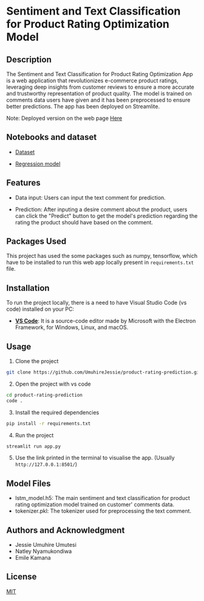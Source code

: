 # Sentiment and Text Classification for Product Rating Optimization Model



## Description

The Sentiment and Text Classification for Product Rating Optimization App is a web application that revolutionizes e-commerce product ratings, leveraging deep insights from customer reviews to ensure a more accurate and trustworthy representation of product quality. The model is trained on comments data users have given and it has been preprocessed to ensure better predictions. The app has been deployed on Streamlite.

Note: Deployed version on the web page [Here](https://product-rating-prediction.streamlit.app/)

## Notebooks and dataset

- [Dataset](https://www.kaggle.com/code/vsridhar7/customer-review-analysis-text-mining/input)

- [Regression model](https://colab.research.google.com/drive/1F6MXo_IgsNROXjzhAfiD5zamWsYUdLWK#scrollTo=0YkZ89K2pbqY)


## Features
- Data input: Users can input the text comment for prediction.

- Prediction: After inputing a desire comment about the product, users can click the "Predict" button to get the model's prediction regarding the rating the product should have based on the comment.

## Packages Used

This project has used the some packages such as numpy, tensorflow, which have to be installed to run this web app locally present in `requirements.txt` file. 

## Installation

To run the project locally, there is a need to have Visual Studio Code (vs code) installed on your PC:

- **[VS Code](https://code.visualstudio.com/download)**: It is a source-code editor made by Microsoft with the Electron Framework, for Windows, Linux, and macOS.

## Usage

1. Clone the project 

``` bash
git clone https://github.com/UmuhireJessie/product-rating-prediction.git

```

2. Open the project with vs code

``` bash
cd product-rating-prediction
code .
```

3. Install the required dependencies

``` bash
pip install -r requirements.txt
```


4. Run the project

``` bash
streamlit run app.py
```

5. Use the link printed in the terminal to visualise the app. (Usually `http://127.0.0.1:8501/`)

## Model Files

- lstm_model.h5: The main sentiment and text classification for product rating optimization model trained on customer' comments data.
- tokenizer.pkl: The tokenizer used for preprocessing the text comment.

## Authors and Acknowledgment

- Jessie Umuhire Umutesi
- Natley Nyamukondiwa
- Emile Kamana

## License
[MIT](https://choosealicense.com/licenses/mit/)
